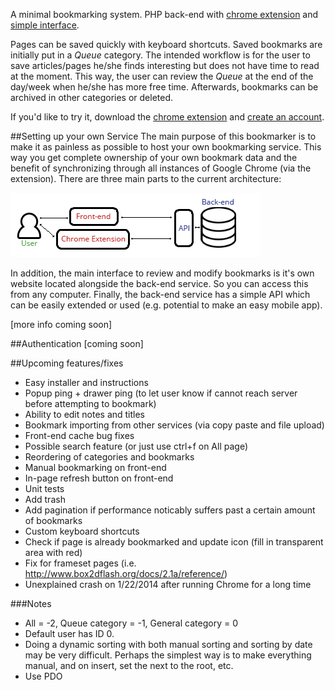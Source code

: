 A minimal bookmarking system. PHP back-end with [chrome extension](https://chrome.google.com/webstore/detail/simple-bookmarker/epecificbpajmadjnlglfhdhccdeceha) and [simple interface](http://kevinalbs.com/bookmarks/front-end/).

Pages can be saved quickly with keyboard shortcuts. Saved bookmarks are initially put in a <i>Queue</i> category. The intended workflow is for the user to save articles/pages he/she finds interesting but does not have time to read at the moment. This way, the user can review the <i>Queue</i> at the end of the day/week when he/she has more free time. Afterwards, bookmarks can be archived in other categories or deleted.

If you'd like to try it, download the [chrome extension](https://chrome.google.com/webstore/detail/simple-bookmarker/epecificbpajmadjnlglfhdhccdeceha) and [create an account](http://kevinalbs.com/bookmarks/front-end/).

##Setting up your own Service
The main purpose of this bookmarker is to make it as painless as possible to host your own bookmarking service. This way you get complete ownership of your own bookmark data and the benefit of synchronizing through all instances of Google Chrome (via the extension). There are three main parts to the current architecture:

![Architecture diagram](/extension/img/diagram.png?raw=true)

In addition, the main interface to review and modify bookmarks is it's own website located alongside the back-end service. So you can access this from any computer. Finally, the back-end service has a simple API which can be easily extended or used (e.g. potential to make an easy mobile app).

[more info coming soon]

##Authentication
[coming soon]

##Upcoming features/fixes
- Easy installer and instructions
- Popup ping + drawer ping (to let user know if cannot reach server before attempting to bookmark)
- Ability to edit notes and titles
- Bookmark importing from other services (via copy paste and file upload)
- Front-end cache bug fixes
- Possible search feature (or just use ctrl+f on All page)
- Reordering of categories and bookmarks
- Manual bookmarking on front-end
- In-page refresh button on front-end
- Unit tests
- Add trash
- Add pagination if performance noticably suffers past a certain amount of bookmarks
- Custom keyboard shortcuts
- Check if page is already bookmarked and update icon (fill in transparent area with red)
- Fix for frameset pages (i.e. http://www.box2dflash.org/docs/2.1a/reference/)
- Unexplained crash on 1/22/2014 after running Chrome for a long time


###Notes
- All = -2, Queue category = -1, General category = 0
- Default user has ID 0.
- Doing a dynamic sorting with both manual sorting and sorting by date may be very difficult. Perhaps the simplest way is to make everything manual, and on insert, set the next to the root, etc.
- Use PDO
